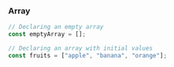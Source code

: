 ### Array

```javascript
// Declaring an empty array
const emptyArray = [];

// Declaring an array with initial values
const fruits = ["apple", "banana", "orange"];

```
